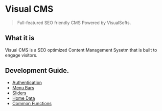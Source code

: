 
# Visual CMS

> Full-featured SEO friendly CMS Powered by VisualSofts.

## What it is

Visual CMS is a SEO optimized Content Management Sysetm that is built to engage visitors.

## Development Guide.
 * [Authentication](authentication.md)
 * [Menu Bars](menus.md)
 * [Sliders](sliders.md)
 * [Home Data](home-data.md)
 * [Common Functions](functions.md)



